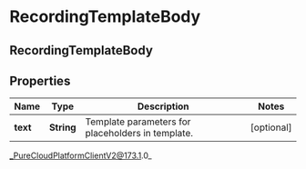 # RecordingTemplateBody

## RecordingTemplateBody

## Properties

|Name | Type | Description | Notes|
|------------ | ------------- | ------------- | -------------|
| **text** | **String** | Template parameters for placeholders in template. | [optional] |



_PureCloudPlatformClientV2@173.1.0_
